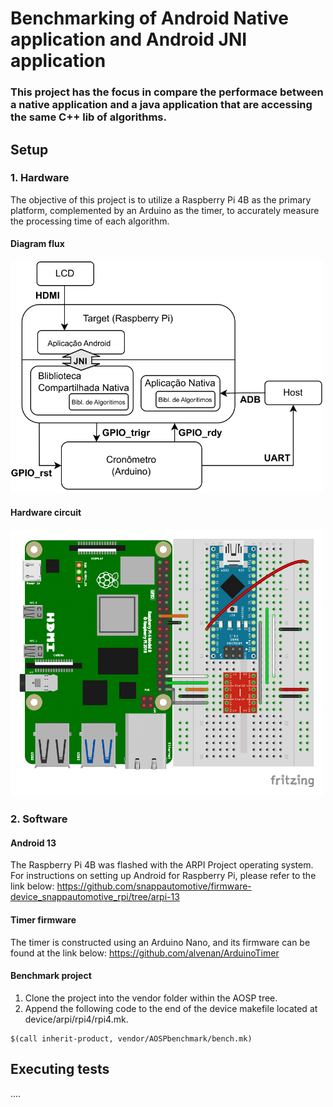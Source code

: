 # Benchmarking of Android Native application and Android JNI application

### This project  has the focus in compare the performace between a native application and a java application that are accessing the same C++ lib of algorithms.

## Setup
### 1. Hardware
The objective of this project is to utilize a Raspberry Pi 4B as the primary platform, complemented by an Arduino as the timer, to accurately measure the processing time of each algorithm.

#### Diagram flux
<img src="/img/diagram.png" width="500">

#### Hardware circuit
<img src="/img/circuit.png" width="500">

### 2. Software

#### Android 13
The Raspberry Pi 4B was flashed with the ARPI Project operating system. For instructions on setting up Android for Raspberry Pi, please refer to the link below:
https://github.com/snappautomotive/firmware-device_snappautomotive_rpi/tree/arpi-13

#### Timer firmware
The timer is constructed using an Arduino Nano, and its firmware can be found at the link below:
https://github.com/alvenan/ArduinoTimer

#### Benchmark project
1. Clone the project into the vendor folder within the AOSP tree.
2. Append the following code to the end of the device makefile located at device/arpi/rpi4/rpi4.mk.
```
$(call inherit-product, vendor/AOSPbenchmark/bench.mk)
```
## Executing tests
....
